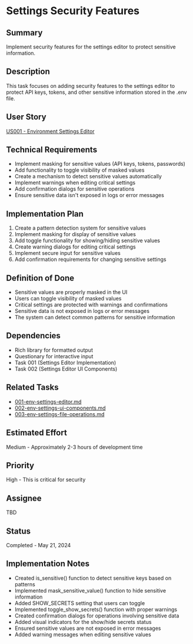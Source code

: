 # Settings Security Features

## Summary
Implement security features for the settings editor to protect sensitive information.

## Description
This task focuses on adding security features to the settings editor to protect API keys, tokens, and other sensitive information stored in the .env file.

## User Story
[US001 - Environment Settings Editor](../userstories/done/US001-Settings-Editor.md)

## Technical Requirements
- Implement masking for sensitive values (API keys, tokens, passwords)
- Add functionality to toggle visibility of masked values
- Create a mechanism to detect sensitive values automatically
- Implement warnings when editing critical settings
- Add confirmation dialogs for sensitive operations
- Ensure sensitive data isn't exposed in logs or error messages

## Implementation Plan
1. Create a pattern detection system for sensitive values
2. Implement masking for display of sensitive values
3. Add toggle functionality for showing/hiding sensitive values
4. Create warning dialogs for editing critical settings
5. Implement secure input for sensitive values
6. Add confirmation requirements for changing sensitive settings

## Definition of Done
- Sensitive values are properly masked in the UI
- Users can toggle visibility of masked values
- Critical settings are protected with warnings and confirmations
- Sensitive data is not exposed in logs or error messages
- The system can detect common patterns for sensitive information

## Dependencies
- Rich library for formatted output
- Questionary for interactive input
- Task 001 (Settings Editor Implementation)
- Task 002 (Settings Editor UI Components)

## Related Tasks
- [001-env-settings-editor.md](../tasks/done/001-env-settings-editor.md)
- [002-env-settings-ui-components.md](../tasks/done/002-env-settings-ui-components.md)
- [003-env-settings-file-operations.md](../tasks/done/003-env-settings-file-operations.md)

## Estimated Effort
Medium - Approximately 2-3 hours of development time

## Priority
High - This is critical for security

## Assignee
TBD

## Status
Completed - May 21, 2024

## Implementation Notes
- Created is_sensitive() function to detect sensitive keys based on patterns
- Implemented mask_sensitive_value() function to hide sensitive information
- Added SHOW_SECRETS setting that users can toggle
- Implemented toggle_show_secrets() function with proper warnings
- Created confirmation dialogs for operations involving sensitive data
- Added visual indicators for the show/hide secrets status
- Ensured sensitive values are not exposed in error messages
- Added warning messages when editing sensitive values 